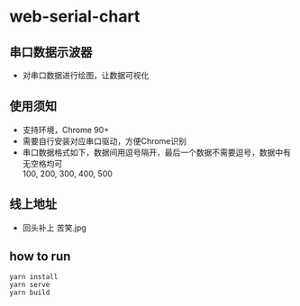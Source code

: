 # web-serial-chart

## 串口数据示波器
* 对串口数据进行绘图，让数据可视化

## 使用须知
* 支持环境，Chrome 90+
* 需要自行安装对应串口驱动，方便Chrome识别
* 串口数据格式如下，数据间用逗号隔开，最后一个数据不需要逗号，数据中有无空格均可<br/>
100, 200, 300, 400, 500

## 线上地址
* 回头补上  苦笑.jpg

## how to run
```
yarn install
yarn serve
yarn build
```
